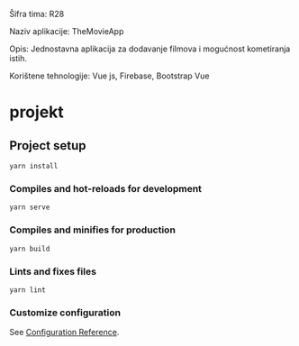 Šifra tima: R28


Naziv aplikacije: TheMovieApp


Opis: Jednostavna aplikacija za dodavanje filmova i mogućnost kometiranja istih.


Korištene tehnologije: Vue js, Firebase, Bootstrap Vue

# projekt

## Project setup
```
yarn install
```

### Compiles and hot-reloads for development
```
yarn serve
```

### Compiles and minifies for production
```
yarn build
```

### Lints and fixes files
```
yarn lint
```

### Customize configuration
See [Configuration Reference](https://cli.vuejs.org/config/).
